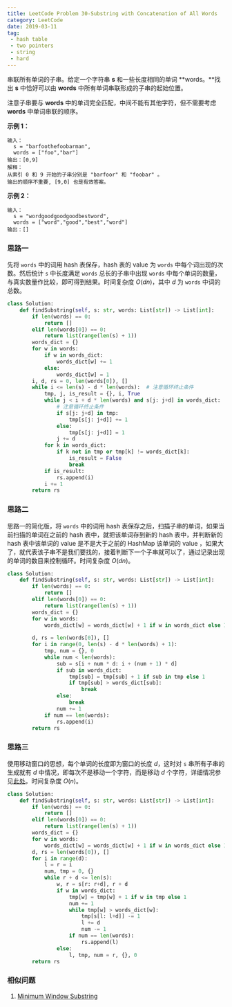 ```yaml
---
title: LeetCode Problem 30-Substring with Concatenation of All Words
category: LeetCode
date: 2019-03-11
tag:
 - hash table
 - two pointers
 - string
 - hard
---
```


串联所有单词的子串。给定一个字符串 **s** 和一些长度相同的单词 **words。**找出 **s** 中恰好可以由 **words** 中所有单词串联形成的子串的起始位置。

注意子串要与 **words** 中的单词完全匹配，中间不能有其他字符，但不需要考虑 **words** 中单词串联的顺序。

**示例 1：**

```
输入：
  s = "barfoothefoobarman",
  words = ["foo","bar"]
输出：[0,9]
解释：
从索引 0 和 9 开始的子串分别是 "barfoor" 和 "foobar" 。
输出的顺序不重要, [9,0] 也是有效答案。
```

**示例 2：**

```
输入：
  s = "wordgoodgoodgoodbestword",
  words = ["word","good","best","word"]
输出：[]
```

<!-- more -->

### 思路一

先将 `words` 中的词用 hash 表保存，hash 表的 value 为 `words` 中每个词出现的次数。然后统计 `s` 中长度满足 `words` 总长的子串中出现 `words` 中每个单词的数量，与真实数量作比较，即可得到结果。时间复杂度 $O(dn)$，其中 $d$ 为 `words` 中词的总数。

```python
class Solution:
    def findSubstring(self, s: str, words: List[str]) -> List[int]:
        if len(words) == 0:
            return []
        elif len(words[0]) == 0:
            return list(range(len(s) + 1))
        words_dict = {}
        for w in words:
            if w in words_dict:
                words_dict[w] += 1
            else:
                words_dict[w] = 1
        i, d, rs = 0, len(words[0]), []
        while i <= len(s) - d * len(words):  # 注意循环终止条件
            tmp, j, is_result = {}, i, True
            while j < i + d * len(words) and s[j: j+d] in words_dict:  
                # 注意循环终止条件
                if s[j: j+d] in tmp:
                    tmp[s[j: j+d]] += 1
                else:
                    tmp[s[j: j+d]] = 1
                j += d
            for k in words_dict:
                if k not in tmp or tmp[k] != words_dict[k]:
                    is_result = False
                    break
            if is_result:
                rs.append(i)
            i += 1
        return rs
```

### 思路二

思路一的简化版，将 `words` 中的词用 hash 表保存之后，扫描子串的单词，如果当前扫描的单词在之前的 hash 表中，就把该单词存到新的 hash 表中，并判断新的 hash 表中该单词的 value 是不是大于之前的 HashMap 该单词的 value ，如果大了，就代表该子串不是我们要找的，接着判断下一个子串就可以了，通过记录出现的单词的数目来控制循环。时间复杂度 $O(dn)$。

```python
class Solution:
    def findSubstring(self, s: str, words: List[str]) -> List[int]:
        if len(words) == 0:
            return []
        elif len(words[0]) == 0:
            return list(range(len(s) + 1))
        words_dict = {}
        for w in words:
            words_dict[w] = words_dict[w] + 1 if w in words_dict else 1
        
        d, rs = len(words[0]), []
        for i in range(0, len(s) - d * len(words) + 1):
            tmp, num = {}, 0
            while num < len(words):
                sub = s[i + num * d: i + (num + 1) * d]
                if sub in words_dict:
                    tmp[sub] = tmp[sub] + 1 if sub in tmp else 1
                    if tmp[sub] > words_dict[sub]:
                        break
                else:
                    break
                num += 1
            if num == len(words):
                rs.append(i)
        return rs
```

### 思路三

使用移动窗口的思想，每个单词的长度即为窗口的长度 $d$，这时对 `s` 串所有子串的生成就有 $d$ 中情况，即每次不是移动一个字符，而是移动 $d$ 个字符，详细情况参见[此处](https://leetcode.windliang.cc/leetCode-30-Substring-with-Concatenation-of-All-Words.html#%E8%A7%A3%E6%B3%95%E4%BA%8C)。时间复杂度 $O(n)$。

```python
class Solution:
    def findSubstring(self, s: str, words: List[str]) -> List[int]:
        if len(words) == 0:
            return []
        elif len(words[0]) == 0:
            return list(range(len(s) + 1))
        words_dict = {}
        for w in words:
            words_dict[w] = words_dict[w] + 1 if w in words_dict else 1
        d, rs = len(words[0]), []
        for i in range(d):
            l = r = i
            num, tmp = 0, {}
            while r + d <= len(s):
                w, r = s[r: r+d], r + d
                if w in words_dict:
                    tmp[w] = tmp[w] + 1 if w in tmp else 1
                    num += 1
                    while tmp[w] > words_dict[w]:
                        tmp[s[l: l+d]] -= 1
                        l += d
                        num -= 1
                    if num == len(words):
                        rs.append(l)
                else:
                    l, tmp, num = r, {}, 0
        return rs
```

### 相似问题

1. [Minimum Window Substring](https://leetcode.com/problems/minimum-window-substring/)